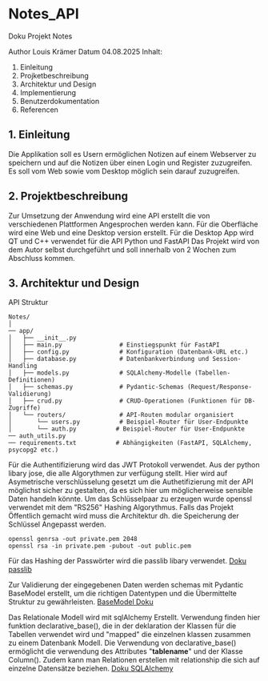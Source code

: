 # Notes_API

Doku Projekt Notes

Author 
    Louis Krämer
Datum 
    04.08.2025
Inhalt:
1.	Einleitung 
2.	Projketbeschreibung 
3.	Architektur und Design
4.	Implementierung 
5.	Benutzerdokumentation
6.	Referencen



## 1.	Einleitung 
Die Applikation soll es Usern ermöglichen Notizen auf einem Webserver zu speichern und auf die Notizen über einen Login und Register zuzugreifen. Es soll vom Web sowie vom Desktop möglich sein darauf zuzugreifen.

## 2.	Projektbeschreibung
Zur Umsetzung der Anwendung wird eine API erstellt die von verschiedenen Plattformen Angesprochen werden kann. Für die Oberfläche wird eine Web und eine Desktop version erstellt. Für die Desktop App wird QT und C++ verwendet für die API Python und FastAPI
Das Projekt wird von dem Autor selbst durchgeführt und soll innerhalb von 2 Wochen zum Abschluss kommen.

## 3.	Architektur und Design

API Struktur
```plaintext
Notes/
│
── app/
│   ├── __init__.py
│   ├── main.py                # Einstiegspunkt für FastAPI
│   ├── config.py              # Konfiguration (Datenbank-URL etc.)
│   ├── database.py            # Datenbankverbindung und Session-Handling
│   ├── models.py              # SQLAlchemy-Modelle (Tabellen-Definitionen)
│   ├── schemas.py             # Pydantic-Schemas (Request/Response-Validierung)
│   ├── crud.py                # CRUD-Operationen (Funktionen für DB-Zugriffe)
│   └── routers/               # API-Routen modular organisiert
│       └── users.py           # Beispiel-Router für User-Endpunkte
│       └── auth.py           # Beispiel-Router für User-Endpunkte
── auth_utils.py
── requirements.txt           # Abhängigkeiten (FastAPI, SQLAlchemy, psycopg2 etc.) 
```

Für die Authentifizierung wird das JWT Protokoll verwendet. Aus der python libary jose, die alle Algorythmen zur verfügung stellt.
Hier wird auf Asymetrische verschlüsselung gesetzt um die Authetifizierung mit der API möglichst sicher zu gestalten, da es sich 
hier um möglicherweise sensible Daten handeln könnte. Um das Schlüsselpaar zu erzeugen wurde openssl verwendet mit dem "RS256" Hashing Algorythmus.
Falls das Projekt Öffentlich gemacht wird muss die Architektur dh. die Speicherung der Schlüssel Angepasst werden. 
```plaintext
openssl genrsa -out private.pem 2048
openssl rsa -in private.pem -pubout -out public.pem
```

Für das Hashing der Passwörter wird die passlib libary verwendet. [Doku passlib](https://passlib.readthedocs.io/en/stable/narr/context-tutorial.html#context-basic-example)

Zur Validierung der eingegebenen Daten werden schemas mit Pydantic BaseModel erstellt, um die richtigen 
Datentypen und die Übermittelte Struktur zu gewährleisten. [BaseModel Doku](https://docs.pydantic.dev/latest/concepts/models/)

Das Relationale Modell wird mit sqlAlchemy Erstellt. 
Verwendung finden hier funktion declarative_base(), die in der deklaration der Klassen für die Tabellen 
verwendet wird und "mapped" die einzelnen klassen zusammen zu einem Datenbank Modell. 
Die Verwendung von declarative_base() ermöglicht die verwendung des Attributes "__tablename__" und der Klasse Column(). Zudem kann man Relationen erstellen mit relationship die sich auf einzelne Datensätze beziehen. [Doku SQLAlchemy](https://docs.sqlalchemy.org/en/13/orm/extensions/declarative/basic_use.html)


